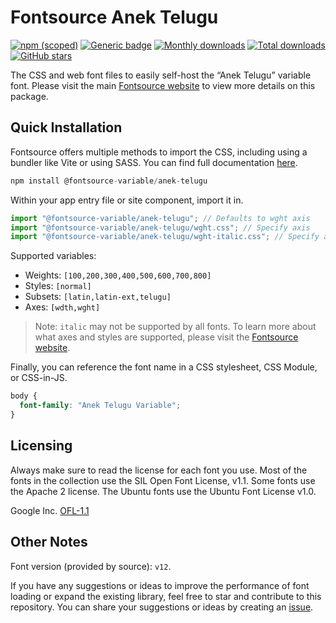 # Fontsource Anek Telugu

[![npm (scoped)](https://img.shields.io/npm/v/@fontsource-variable/anek-telugu?color=brightgreen)](https://www.npmjs.com/package/@fontsource-variable/anek-telugu) [![Generic badge](https://img.shields.io/badge/fontsource-passing-brightgreen)](https://github.com/fontsource/fontsource) [![Monthly downloads](https://badgen.net/npm/dm/@fontsource-variable/anek-telugu)](https://github.com/fontsource/fontsource) [![Total downloads](https://badgen.net/npm/dt/@fontsource-variable/anek-telugu)](https://github.com/fontsource/fontsource) [![GitHub stars](https://img.shields.io/github/stars/fontsource/fontsource.svg?style=social&label=Star)](https://github.com/fontsource/fontsource/stargazers)

The CSS and web font files to easily self-host the “Anek Telugu” variable font. Please visit the main [Fontsource website](https://fontsource.org/fonts/anek-telugu) to view more details on this package.

## Quick Installation

Fontsource offers multiple methods to import the CSS, including using a bundler like Vite or using SASS. You can find full documentation [here](https://fontsource.org/docs/getting-started/introduction).

```javascript
npm install @fontsource-variable/anek-telugu
```

Within your app entry file or site component, import it in.

```javascript
import "@fontsource-variable/anek-telugu"; // Defaults to wght axis
import "@fontsource-variable/anek-telugu/wght.css"; // Specify axis
import "@fontsource-variable/anek-telugu/wght-italic.css"; // Specify axis and style
```

Supported variables:
- Weights: `[100,200,300,400,500,600,700,800]`
- Styles: `[normal]`
- Subsets: `[latin,latin-ext,telugu]`
- Axes: `[wdth,wght]`

> Note: `italic` may not be supported by all fonts. To learn more about what axes and styles are supported, please visit the [Fontsource website](https://fontsource.org/fonts/anek-telugu).

Finally, you can reference the font name in a CSS stylesheet, CSS Module, or CSS-in-JS.

```css
body {
  font-family: "Anek Telugu Variable";
}
```

## Licensing
Always make sure to read the license for each font you use. Most of the fonts in the collection use the SIL Open Font License, v1.1. Some fonts use the Apache 2 license. The Ubuntu fonts use the Ubuntu Font License v1.0.

Google Inc.
[OFL-1.1](http://scripts.sil.org/OFL)

## Other Notes
Font version (provided by source): `v12`.

If you have any suggestions or ideas to improve the performance of font loading or expand the existing library, feel free to star and contribute to this repository. You can share your suggestions or ideas by creating an [issue](https://github.com/fontsource/fontsource/issues).